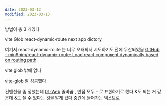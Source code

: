 ```yaml
---
date: 2023-03-12
modified: 2023-03-13
---
```


방법이 총 3 개있다

vite Glob
react-dynamic-route
next app dictory

여기서 react-dynamic-route 는 너무 오래되서 시도하기도 전에 무산되었음
[GitHub - min9nim/react-dynamic-route: Load react component dynamically based on routing path](https://github.com/min9nim/react-dynamic-route)

vite glob 밖에 없다

[vite-glob](vite-glob.md)
잘 성공했다

컨벤션을 좀 정했는데 [01-Web](../../../work/web/01-Web/01-Web.md)
줄바꿈 , 반점 모두 - 로 표현하기로 했다 &도 되는 거 같은데 &도 쓸 수 있다는 것을 알게 됬다
중간에 들어가는 텍스트로
